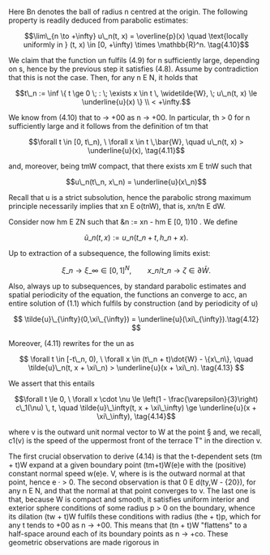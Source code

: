 Here Bn denotes the ball of radius n centred at the origin. The following property is readily deduced from parabolic estimates:

$$\lim\_{n \to +\infty} u\_n(t, x) = \overline{p}(x) \quad \text{locally uniformly in } (t, x) \in [0, +\infty) \times \mathbb{R}^n. \tag{4.10}$$

We claim that the function un fulfils (4.9) for n sufficiently large, depending on s, hence by the previous step it satisfies (4.8). Assume by contradiction that this is not the case. Then, for any n E N, it holds that

$$t\_n := \inf \{ t \ge 0 \; : \; \exists x \in t \, \widetilde{W}, \; u\_n(t, x) \le \underline{u}(x) \} \\ < +\infty.$$

We know from (4.10) that to -> +00 as n -> +00. In particular, th > 0 for n sufficiently large and it follows from the definition of tm that

$$\forall t \in [0, t\_n), \ \forall x \in t \,\bar{W}, \quad u\_n(t, x) > \underline{u}(x), \tag{4.11}$$

and, moreover, being tmW compact, that there exists xm E tnW such that

$$u\_n(t\_n, x\_n) = \underline{u}(x\_n)$$

Recall that u is a strict subsolution, hence the parabolic strong maximum principle necessarily implies that xn E o(tnW), that is, xn/tn E dW.

Consider now hm E ZN such that &n := xn - hm E [0, 1)10 . We define

$$
\tilde{u}\_n(t, x) := u\_n(t\_n + t, h\_n + x).
$$

Up to extraction of a subsequence, the following limits exist:

$$
\xi\_n \to \xi\_\infty \in [0, 1]^N, \qquad x\_n/t\_n \to \zeta \in \partial \bar{W}.
$$

Also, always up to subsequences, by standard parabolic estimates and spatial periodicity of the equation, the functions an converge to acc, an entire solution of (1.1) which fulfils by construction (and by periodicity of u)

$$
\tilde{u}\_{\infty}(0,\xi\_{\infty}) = \underline{u}(\xi\_{\infty}).\tag{4.12}
$$

Moreover, (4.11) rewrites for the un as

$$
\forall t \in [-t\_n, 0), \ \forall x \in (t\_n + t)\dot{W} - \{x\_n\}, \quad \tilde{u}\_n(t, x + \xi\_n) > \underline{u}(x + \xi\_n). \tag{4.13}
$$

We assert that this entails

$$\forall t \le 0, \ \forall x \cdot \nu \le \left(1 - \frac{\varepsilon}{3}\right) c\_1(\nu) \, t, \quad \tilde{u}\_\infty(t, x + \xi\_\infty) \ge \underline{u}(x + \xi\_\infty), \tag{4.14}$$

where v is the outward unit normal vector to W at the point § and, we recall, c1(v) is the speed of the uppermost front of the terrace T" in the direction v.

The first crucial observation to derive (4.14) is that the t-dependent sets (tm + t)W expand at a given boundary point (tm+t)W(e)e with the (positive) constant normal speed w(e)e. V, where is is the outward normal at that point, hence e · > 0. The second observation is that 0 E d(ty,W - {20}), for any n E N, and that the normal at that point converges to v. The last one is that, because W is compact and smooth, it satisfies uniform interior and exterior sphere conditions of some radius p > 0 on the boundary, whence its dilation (tw + t)W fulfils these conditions with radius (the + t)p, which for any t tends to +00 as n → +00. This means that (tn + t)W "flattens" to a half-space around each of its boundary points as n -> +co. These geometric observations are made rigorous in